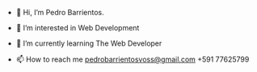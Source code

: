- 👋 Hi, I’m Pedro Barrientos.
- 👀 I’m interested in Web Development
- 🌱 I’m currently learning The Web Developer 


- 📫 How to reach me 
pedrobarrientosvoss@gmail.com
+591 77625799

<!---
Inmortalini/Inmortalini is a ✨ special ✨ repository because its `README.md` (this file) appears on your GitHub profile.
You can click the Preview link to take a look at your changes.
--->
